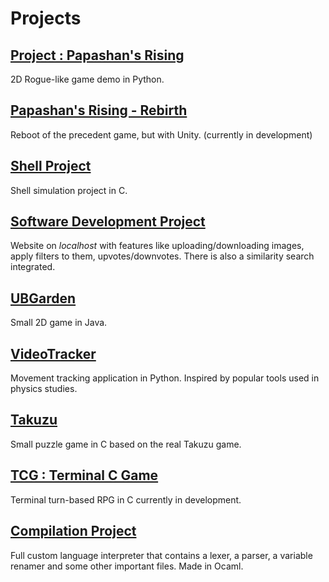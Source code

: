# Projects

## [Project : Papashan's Rising](https://github.com/ToxikSkrrt/Project-Papashans-Rising)

2D Rogue-like game demo in Python.

## [Papashan's Rising - Rebirth](https://github.com/ToxikSkrrt/Papashans-Rising-Rebirth)

Reboot of the precedent game, but with Unity. (currently in development)

## [Shell Project](https://github.com/ToxikSkrrt/Shell-project)

Shell simulation project in C.

## [Software Development Project](https://github.com/ToxikSkrrt/Software-Development-Project)

Website on *localhost* with features like uploading/downloading images, apply filters to them, upvotes/downvotes. There is also a similarity search integrated.

## [UBGarden](https://github.com/ToxikSkrrt/UBGarden)

Small 2D game in Java.

## [VideoTracker](https://github.com/ToxikSkrrt/VideoTracker)

Movement tracking application in Python. Inspired by popular tools used in physics studies.

## [Takuzu](https://github.com/ToxikSkrrt/Takuzu)

Small puzzle game in C based on the real Takuzu game.

## [TCG : Terminal C Game](https://github.com/ToxikSkrrt/Terminal-C-Game)

Terminal turn-based RPG in C currently in development.

## [Compilation Project](https://github.com/ToxikSkrrt/Compilation-Project)

Full custom language interpreter that contains a lexer, a parser, a variable renamer and some other important files. Made in Ocaml.
